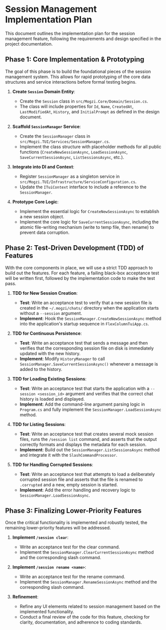 # Session Management Implementation Plan

This document outlines the implementation plan for the session management feature, following the requirements and design specified in the project documentation.

## Phase 1: Core Implementation & Prototyping

The goal of this phase is to build the foundational pieces of the session management system. This allows for rapid prototyping of the core data structures and service interactions before formal testing begins.

1.  **Create `Session` Domain Entity**:
    -   Create the `Session` class in `src/Mogzi.Core/Domain/Session.cs`.
    -   The class will include properties for `Id`, `Name`, `CreatedAt`, `LastModifiedAt`, `History`, and `InitialPrompt` as defined in the design document.

2.  **Scaffold `SessionManager` Service**:
    -   Create the `SessionManager` class in `src/Mogzi.TUI/Services/SessionManager.cs`.
    -   Implement the class structure with placeholder methods for all public functions (`CreateNewSessionAsync`, `LoadSessionAsync`, `SaveCurrentSessionAsync`, `ListSessionsAsync`, etc.).

3.  **Integrate into DI and Context**:
    -   Register `SessionManager` as a singleton service in `src/Mogzi.TUI/Infrastructure/ServiceConfiguration.cs`.
    -   Update the `ITuiContext` interface to include a reference to the `SessionManager`.

4.  **Prototype Core Logic**:
    -   Implement the essential logic for `CreateNewSessionAsync` to establish a new session object.
    -   Implement the core logic for `SaveCurrentSessionAsync`, including the atomic file-writing mechanism (write to temp file, then rename) to prevent data corruption.

## Phase 2: Test-Driven Development (TDD) of Features

With the core components in place, we will use a strict TDD approach to build out the features. For each feature, a failing black-box acceptance test will be written first, followed by the implementation code to make the test pass.

1.  **TDD for New Session Creation**:
    -   **Test**: Write an acceptance test to verify that a new session file is created in the `~/.mogzi/chats/` directory when the application starts without a `--session` argument.
    -   **Implement**: Hook the `SessionManager.CreateNewSessionAsync` method into the application's startup sequence in `FlexColumnTuiApp.cs`.

2.  **TDD for Continuous Persistence**:
    -   **Test**: Write an acceptance test that sends a message and then verifies that the corresponding session file on disk is immediately updated with the new history.
    -   **Implement**: Modify `HistoryManager` to call `SessionManager.SaveCurrentSessionAsync()` whenever a message is added to the history.

3.  **TDD for Loading Existing Sessions**:
    -   **Test**: Write an acceptance test that starts the application with a `--session <session_id>` argument and verifies that the correct chat history is loaded and displayed.
    -   **Implement**: Add the command-line argument parsing logic in `Program.cs` and fully implement the `SessionManager.LoadSessionAsync` method.

4.  **TDD for Listing Sessions**:
    -   **Test**: Write an acceptance test that creates several mock session files, runs the `/session list` command, and asserts that the output correctly formats and displays the metadata for each session.
    -   **Implement**: Build out the `SessionManager.ListSessionsAsync` method and integrate it with the `SlashCommandProcessor`.

5.  **TDD for Handling Corrupted Sessions**:
    -   **Test**: Write an acceptance test that attempts to load a deliberately corrupted session file and asserts that the file is renamed to `.corrupted` and a new, empty session is started.
    -   **Implement**: Add the error handling and recovery logic to `SessionManager.LoadSessionAsync`.

## Phase 3: Finalizing Lower-Priority Features

Once the critical functionality is implemented and robustly tested, the remaining lower-priority features will be addressed.

1.  **Implement `/session clear`**:
    -   Write an acceptance test for the clear command.
    -   Implement the `SessionManager.ClearCurrentSessionAsync` method and the corresponding slash command.

2.  **Implement `/session rename <name>`**:
    -   Write an acceptance test for the rename command.
    -   Implement the `SessionManager.RenameSessionAsync` method and the corresponding slash command.

3.  **Refinement**:
    -   Refine any UI elements related to session management based on the implemented functionality.
    -   Conduct a final review of the code for this feature, checking for clarity, documentation, and adherence to coding standards.

